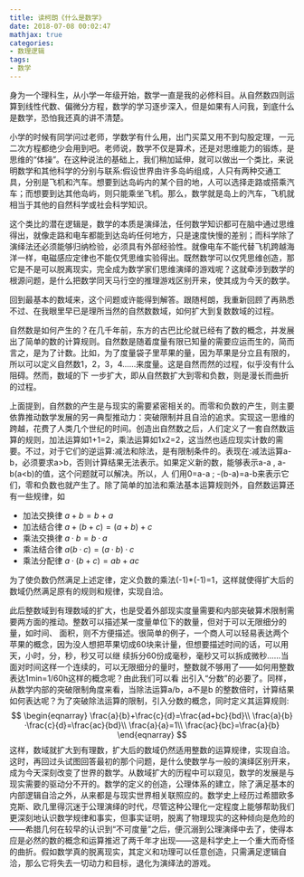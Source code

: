 ```yaml
---
title: 读柯朗《什么是数学》
date: 2018-07-08 00:02:47
mathjax: true
categories:
- 数理逻辑
tags: 
- 数学
---
```

身为一个理科生，从小学一年级开始，数学一直是我的必修科目。从自然数四则运算到线性代数、偏微分方程，数学的学习逐步深入，但是如果有人问我，到底什么是数学，恐怕我还真的讲不清楚。
<!--more-->

小学的时候有同学问过老师，学数学有什么用，出门买菜又用不到勾股定理，一元二次方程都绝少会用到吧。老师说，数学不仅是算术，还是对思维能力的锻炼，是思维的“体操”。在这种说法的基础上，我们稍加延伸，就可以做出一个类比，来说明数学和其他科学的分别与联系:假设世界由许多岛屿组成，人只有两种交通工具，分别是飞机和汽车。想要到达岛屿内的某个目的地，人可以选择走路或搭乘汽车；而想要到达其他岛屿，则只能乘坐飞机。那么，数学就是岛上的汽车，飞机就相当于其他的自然科学或社会科学知识。

这个类比的潜在逻辑是，数学的本质是演绎法，任何数学知识都可在脑中通过思维得出，就像走路和电车都能到达岛屿任何地方，只是速度快慢的差别；而科学除了演绎法还必须能够归纳检验，必须具有外部经验性。就像电车不能代替飞机跨越海洋一样，电磁感应定律也不能仅凭思维实验得出。既然数学可以仅凭思维创造，那它是不是可以脱离现实，完全成为数学家们思维演绎的游戏呢？这就牵涉到数学的根源问题，是什么把数学同天马行空的推理游戏区别开来，使其成为今天的数学。

回到最基本的数域来，这个问题或许能得到解答。跟随柯朗，我重新回顾了再熟悉不过、在我眼里早已是理所当然的自然数数域，如何扩大到复数数域的过程。

自然数是如何产生的？在几千年前，东方的古巴比伦就已经有了数的概念，并发展出了简单的数的计算规则。自然数是随着度量有限已知量的需要应运而生的，简而言之，是为了计数。比如，为了度量袋子里苹果的量，因为苹果是分立且有限的，所以可以定义自然数1，2，3，4......来度量。这是自然而然的过程，似乎没有什么阻碍。然而，数域的下 一步扩大，即从自然数扩大到零和负数，则是漫长而曲折的过程。

上面提到，自然数的产生是与现实的需要紧密相关的。而零和负数的产生，则主要依靠推动数学发展的另一典型推动力：突破限制并且自洽的追求。实现这一思维的跨越，花费了人类几个世纪的时间。创造出自然数之后，人们定义了一套自然数运算的规则，加法运算如1+1=2，乘法运算如1x2=2，这当然也适应现实计数的需要。不过，对于它们的逆运算:减法和除法，是有限制条件的。表现在:减法运算a-b，必须要求a>b，否则计算结果无法表示。如果定义新的数，能够表示a-a , a-b(a<b)的值，这个问题就可以解决。所以，人 们用0=a-a ; -(b-a)=a-b来表示它们，零和负数也就产生了。除了简单的加法和乘法基本运算规则外，自然数运算还有一些规律，如

- 加法交换律 $a+b=b+a$
- 加法结合律 $a+(b+c)=(a+b)+c$ 
- 乘法交换律 $a·b=b·a$ 
- 乘法结合律 $a(b·c)=(a·b)·c$
- 乘法分配律 $a·(b+c)=ab+ac$

为了使负数仍然满足上述定律，定义负数的乘法(-1)*(-1)=1，这样就使得扩大后的数域仍然满足原有的规则和规律，实现自洽。

此后整数域到有理数域的扩大，也是受着外部现实度量需要和内部突破算术限制需要两方面的推动。整数可以描述某一度量单位下的数量，但对于可以无限细分的量，如时间、 面积，则不方便描述。很简单的例子，一个商人可以轻易表达两个苹果的概念，因为没人想把苹果切成60块来计量，但想要描述时间的话，可以用天，小时，分，秒，秒又可以继 续拆分60份成毫秒，毫秒又可以拆成微秒......当面对时间这样一个连续的，可以无限细分的量时，整数就不够用了——如何用整数表达1min=1/60h这样的概念呢？由此我们可以看 出引入“分数”的必要了。同样，从数学内部的突破限制角度来看，当除法运算a/b，a不是b 的整数倍时，计算结果如何表达呢？为了突破除法运算的限制，引入分数的概念，同时定义其运算规则:
$$
\begin{eqnarray}
\frac{a}{b}+\frac{c}{d}=\frac{ad+bc}{bd}\\
\frac{a}{b}·\frac{c}{d}=\frac{ac}{bd}\\
\frac{a}{a}=1\\
\frac{ac}{bc}=\frac{a}{b}
\end{eqnarray}
$$
这样，数域就扩大到有理数，扩大后的数域仍然适用整数的运算规律，实现自洽。这时，再回过头试图回答最初的那个问题，是什么使数学与一般的演绎区别开来，成为今天深刻改变了世界的数学。从数域扩大的历程中可以窥见，数学的发展是与现实需要的驱动分不开的。数学的定义的创造，公理体系的建立，除了满足基本的内部逻辑自洽之外，从来都是与现实世界相关联照应的。数学史上经历过希腊欧多克斯、欧几里得沉迷于公理演绎的时代，尽管这种公理化一定程度上能够帮助我们更深刻地认识数学规律和事实，但事实证明，脱离了物理现实的这种倾向是危险的——希腊几何在较早的认识到“不可度量”之后，便沉溺到公理演绎中去了，使得本应是必然的数的概念和运算推迟了两千年才出现——这是科学史上一个重大而奇怪的曲折。假如数学真的脱离现实，其定义和功理可以任意创造，只需满足逻辑自洽，那么它将失去一切动力和目标，退化为演绎法的游戏。